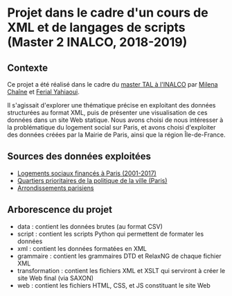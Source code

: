 # Projet dans le cadre d'un cours de XML et de langages de scripts (Master 2 INALCO, 2018-2019)
## Contexte
Ce projet a été réalisé dans le cadre du [master TAL à l'INALCO](http://www.tal.univ-paris3.fr/plurital/) par [Milena Chaîne](http://www.github.com/milenachaine) et [Ferial Yahiaoui](http://www.linkedin.com/in/ferial-yahiaoui-nlp19/).

Il s'agissait d'explorer une thématique précise en exploitant des données structurées au format XML, puis de présenter une visualisation de ces données dans un site Web statique. Nous avons choisi de nous intéresser à la problématique du logement social sur Paris, et avons choisi d'exploiter des données créées par la Mairie de Paris, ainsi que la région Île-de-France.

## Sources des données exploitées
- [Logements sociaux financés à Paris (2001-2017)](http://www.data.gouv.fr/fr/datasets/logements-sociaux-finances-a-paris/)
- [Quartiers prioritaires de la politique de la ville (Paris)](http://data.iledefrance.fr/explore/dataset/qp-politiquedelaville-shp/)
- [Arrondissements parisiens](http://www.data.gouv.fr/fr/datasets/arrondissements-1/)

## Arborescence du projet
- data : contient les données brutes (au format CSV)
- script : contient les scripts Python qui permettent de formater les données
- xml : contient les données formatées en XML
- grammaire : contient les grammaires DTD et RelaxNG de chaque fichier XML
- transformation : contient les fichiers XML et XSLT qui serviront à créer le site Web final (via SAXON)
- web : contient les fichiers HTML, CSS, et JS constituant le site Web
